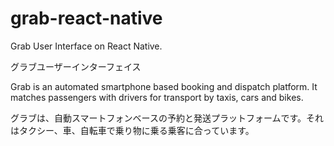 # grab-react-native
Grab User Interface on React Native.

グラブユーザーインターフェイス



Grab is an automated smartphone based booking and dispatch platform. It matches passengers with drivers for transport by taxis, cars and bikes.

グラブは、自動スマートフォンベースの予約と発送プラットフォームです。それはタクシー、車、自転車で乗り物に乗る乗客に合っています。
